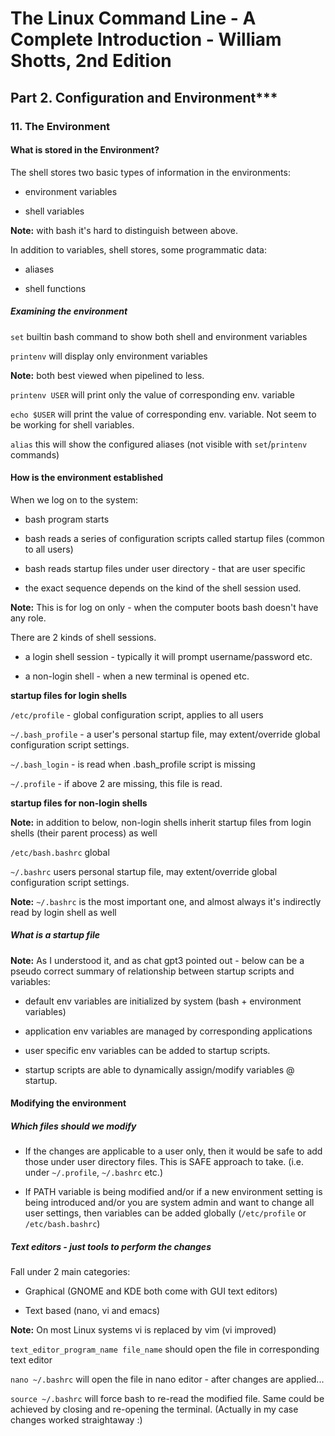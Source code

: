# The Linux Command Line - A Complete Introduction - William Shotts, 2nd Edition

## Part 2. Configuration and Environment***

### 11. The Environment

#### What is stored in the Environment? 

The shell stores two basic types of information in the environments: 

+ environment variables

+ shell variables

**Note:** with bash it's hard to distinguish between above. 

In addition to variables, shell stores, some programmatic data:

+ aliases

+ shell functions

##### Examining the environment

`set` builtin bash command to show both shell and environment variables

`printenv` will display only environment variables

**Note:** both best viewed when pipelined to less. 

`printenv USER` will print only the value of corresponding env. variable

`echo $USER` will print the value of corresponding env. variable. Not seem to be working for shell variables. 

`alias` this will show the configured aliases (not visible with `set`/`printenv` commands)

#### How is the environment established

When we log on to the system: 

+ bash program starts

+ bash reads a series of configuration scripts called startup files (common to all users)

+ bash reads startup files under user directory - that are user specific

+ the exact sequence depends on the kind of the shell session used. 

**Note:** This is for log on only - when the computer boots bash doesn't have any role. 

There are 2 kinds of shell sessions. 

+ a login shell session - typically it will prompt username/password etc.

+ a non-login shell - when a new terminal is opened etc. 

**startup files for login shells**

`/etc/profile` - global configuration script, applies to all users

`~/.bash_profile` - a user's personal startup file, may extent/override global configuration script settings. 

`~/.bash_login` - is read when .bash_profile script is missing

`~/.profile` - if above 2 are missing, this file is read. 

**startup files for non-login shells**

**Note:** in addition to below, non-login shells inherit startup files from login shells (their parent process) as well

`/etc/bash.bashrc` global

`~/.bashrc` users personal startup file, may extent/override global configuration script settings. 

**Note:** `~/.bashrc` is the most important one, and almost always it's indirectly read by login shell as well

##### What is a startup file

**Note:** As I understood it, and as chat gpt3 pointed out - below can be a pseudo correct summary of relationship between startup scripts and variables: 

+ default env variables are initialized by system (bash + environment variables)

+ application env variables are managed by corresponding applications

+ user specific env variables can be added to startup scripts. 

+ startup scripts are able to dynamically assign/modify variables @ startup. 

#### Modifying the environment

##### Which files should we modify

+ If the changes are applicable to a user only, then it would be safe to add those under user directory files. This is SAFE approach to take. (i.e. under `~/.profile`, `~/.bashrc` etc.) 

+ If PATH variable is being modified and/or if a new environment setting is being introduced and/or you are system admin and want to change all user settings, then variables can be added globally (`/etc/profile` or `/etc/bash.bashrc`)

##### Text editors - just tools to perform the changes

Fall under 2 main categories: 

+ Graphical (GNOME and KDE both come with GUI text editors)

+ Text based (nano, vi and emacs)

**Note:** On most Linux systems vi is replaced by vim (vi improved)

`text_editor_program_name file_name` should open the file in corresponding text editor

`nano ~/.bashrc` will open the file in nano editor - after changes are applied...

`source ~/.bashrc` will force bash to re-read the modified file. Same could be achieved by closing and re-opening the terminal. (Actually in my case changes worked straightaway :) 














